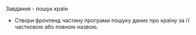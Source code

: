    Завдання - пошук країн 
*  Створи фронтенд частину програми пошуку даних про країну за її частковою або повною назвою.